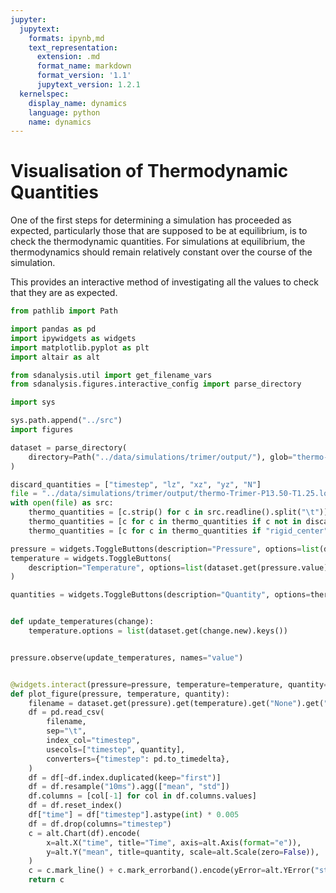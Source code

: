 ```yaml
---
jupyter:
  jupytext:
    formats: ipynb,md
    text_representation:
      extension: .md
      format_name: markdown
      format_version: '1.1'
      jupytext_version: 1.2.1
  kernelspec:
    display_name: dynamics
    language: python
    name: dynamics
---
```


# Visualisation of Thermodynamic Quantities

One of the first steps for determining a simulation has proceeded as expected,
particularly those that are supposed to be at equilibrium,
is to check the thermodynamic quantities.
For simulations at equilibrium,
the thermodynamics should remain relatively constant over the course of the simulation.

This provides an interactive method of investigating
all the values to check that they are as expected.

```python
from pathlib import Path

import pandas as pd
import ipywidgets as widgets
import matplotlib.pyplot as plt
import altair as alt

from sdanalysis.util import get_filename_vars
from sdanalysis.figures.interactive_config import parse_directory

import sys

sys.path.append("../src")
import figures
```

```python
dataset = parse_directory(
    directory=Path("../data/simulations/trimer/output/"), glob="thermo-*log"
)
```

```python
discard_quantities = ["timestep", "lz", "xz", "yz", "N"]
file = "../data/simulations/trimer/output/thermo-Trimer-P13.50-T1.25.log"
with open(file) as src:
    thermo_quantities = [c.strip() for c in src.readline().split("\t")]
    thermo_quantities = [c for c in thermo_quantities if c not in discard_quantities]
    thermo_quantities = [c for c in thermo_quantities if "rigid_center" not in c]
```

```python
pressure = widgets.ToggleButtons(description="Pressure", options=list(dataset.keys()))
temperature = widgets.ToggleButtons(
    description="Temperature", options=list(dataset.get(pressure.value).keys())
)

quantities = widgets.ToggleButtons(description="Quantity", options=thermo_quantities)


def update_temperatures(change):
    temperature.options = list(dataset.get(change.new).keys())


pressure.observe(update_temperatures, names="value")


@widgets.interact(pressure=pressure, temperature=temperature, quantity=quantities)
def plot_figure(pressure, temperature, quantity):
    filename = dataset.get(pressure).get(temperature).get("None").get("None")
    df = pd.read_csv(
        filename,
        sep="\t",
        index_col="timestep",
        usecols=["timestep", quantity],
        converters={"timestep": pd.to_timedelta},
    )
    df = df[~df.index.duplicated(keep="first")]
    df = df.resample("10ms").agg(["mean", "std"])
    df.columns = [col[-1] for col in df.columns.values]
    df = df.reset_index()
    df["time"] = df["timestep"].astype(int) * 0.005
    df = df.drop(columns="timestep")
    c = alt.Chart(df).encode(
        x=alt.X("time", title="Time", axis=alt.Axis(format="e")),
        y=alt.Y("mean", title=quantity, scale=alt.Scale(zero=False)),
    )
    c = c.mark_line() + c.mark_errorband().encode(yError=alt.YError("std"))
    return c
```
